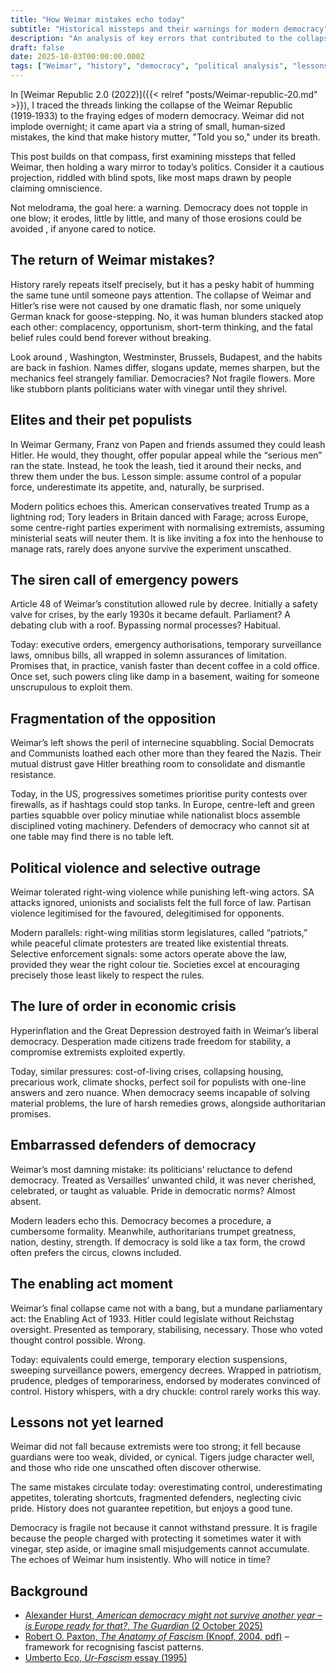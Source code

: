 ```yaml
---
title: "How Weimar mistakes echo today"
subtitle: "Historical missteps and their warnings for modern democracy"
description: "An analysis of key errors that contributed to the collapse of the Weimar Republic and the patterns that can be observed in contemporary politics. Not a prediction, but a cautionary reflection."
draft: false
date: 2025-10-03T00:00:00.000Z
tags: ["Weimar", "history", "democracy", "political analysis", "lessons"]
---
```


In [Weimar Republic 2.0 (2022)]({{< relref "posts/Weimar-republic-20.md" >}}), I traced the threads linking the collapse of the Weimar Republic (1919‑1933) to the fraying edges of modern democracy. Weimar did not implode overnight; it came apart via a string of small, human‑sized mistakes, the kind that make history mutter, "Told you so," under its breath.

This post builds on that compass, first examining missteps that felled Weimar, then holding a wary mirror to today’s politics. Consider it a cautious projection, riddled with blind spots, like most maps drawn by people claiming omniscience.

Not melodrama, the goal here: a warning. Democracy does not topple in one blow; it erodes, little by little, and many of those erosions could be avoided ,  if anyone cared to notice.

## The return of Weimar mistakes?

History rarely repeats itself precisely, but it has a pesky habit of humming the same tune until someone pays attention. The collapse of Weimar and Hitler’s rise were not caused by one dramatic flash, nor some uniquely German knack for goose-stepping. No, it was human blunders stacked atop each other: complacency, opportunism, short-term thinking, and the fatal belief rules could bend forever without breaking.

Look around ,  Washington, Westminster, Brussels, Budapest, and the habits are back in fashion. Names differ, slogans update, memes sharpen, but the mechanics feel strangely familiar. Democracies? Not fragile flowers. More like stubborn plants politicians water with vinegar until they shrivel.

## Elites and their pet populists

In Weimar Germany, Franz von Papen and friends assumed they could leash Hitler. He would, they thought, offer popular appeal while the “serious men” ran the state. Instead, he took the leash, tied it around their necks, and threw them under the bus. Lesson simple: assume control of a popular force, underestimate its appetite, and, naturally, be surprised.

Modern politics echoes this. American conservatives treated Trump as a lightning rod; Tory leaders in Britain danced with Farage; across Europe, some centre-right parties experiment with normalising extremists, assuming ministerial seats will neuter them. It is like inviting a fox into the henhouse to manage rats, rarely does anyone survive the experiment unscathed.

## The siren call of emergency powers

Article 48 of Weimar’s constitution allowed rule by decree. Initially a safety valve for crises, by the early 1930s it became default. Parliament? A debating club with a roof. Bypassing normal processes? Habitual.

Today: executive orders, emergency authorisations, temporary surveillance laws, omnibus bills, all wrapped in solemn assurances of limitation. Promises that, in practice, vanish faster than decent coffee in a cold office. Once set, such powers cling like damp in a basement, waiting for someone unscrupulous to exploit them.

## Fragmentation of the opposition

Weimar’s left shows the peril of internecine squabbling. Social Democrats and Communists loathed each other more than they feared the Nazis. Their mutual distrust gave Hitler breathing room to consolidate and dismantle resistance.

Today, in the US, progressives sometimes prioritise purity contests over firewalls, as if hashtags could stop tanks. In Europe, centre-left and green parties squabble over policy minutiae while nationalist blocs assemble disciplined voting machinery. Defenders of democracy who cannot sit at one table may find there is no table left.

## Political violence and selective outrage

Weimar tolerated right-wing violence while punishing left-wing actors. SA attacks ignored, unionists and socialists felt the full force of law. Partisan violence legitimised for the favoured, delegitimised for opponents.

Modern parallels: right-wing militias storm legislatures, called “patriots,” while peaceful climate protesters are treated like existential threats. Selective enforcement signals: some actors operate above the law, provided they wear the right colour tie. Societies excel at encouraging precisely those least likely to respect the rules.

## The lure of order in economic crisis

Hyperinflation and the Great Depression destroyed faith in Weimar’s liberal democracy. Desperation made citizens trade freedom for stability, a compromise extremists exploited expertly.

Today, similar pressures: cost-of-living crises, collapsing housing, precarious work, climate shocks, perfect soil for populists with one-line answers and zero nuance. When democracy seems incapable of solving material problems, the lure of harsh remedies grows, alongside authoritarian promises.

## Embarrassed defenders of democracy

Weimar’s most damning mistake: its politicians’ reluctance to defend democracy. Treated as Versailles’ unwanted child, it was never cherished, celebrated, or taught as valuable. Pride in democratic norms? Almost absent.

Modern leaders echo this. Democracy becomes a procedure, a cumbersome formality. Meanwhile, authoritarians trumpet greatness, nation, destiny, strength. If democracy is sold like a tax form, the crowd often prefers the circus, clowns included.

## The enabling act moment

Weimar’s final collapse came not with a bang, but a mundane parliamentary act: the Enabling Act of 1933. Hitler could legislate without Reichstag oversight. Presented as temporary, stabilising, necessary. Those who voted thought control possible. Wrong.

Today: equivalents could emerge, temporary election suspensions, sweeping surveillance powers, emergency decrees. Wrapped in patriotism, prudence, pledges of temporariness, endorsed by moderates convinced of control. History whispers, with a dry chuckle: control rarely works this way.

## Lessons not yet learned

Weimar did not fall because extremists were too strong; it fell because guardians were too weak, divided, or cynical. Tigers judge character well, and those who ride one unscathed often discover otherwise.

The same mistakes circulate today: overestimating control, underestimating appetites, tolerating shortcuts, fragmented defenders, neglecting civic pride. History does not guarantee repetition, but enjoys a good tune.

Democracy is fragile not because it cannot withstand pressure. It is fragile because the people charged with protecting it sometimes water it with vinegar, step aside, or imagine small misjudgements cannot accumulate. The echoes of Weimar hum insistently. Who will notice in time?

## Background

* [Alexander Hurst, *American democracy might not survive another year – is Europe ready for that?*, *The Guardian* (2 October 2025)](https://www.theguardian.com/commentisfree/2025/oct/02/american-democracy-trump-putin-europe-dangers)
* [Robert O. Paxton, *The Anatomy of Fascism* (Knopf, 2004, pdf)](https://files.libcom.org/files/Robert%20O.%20Paxton-The%20Anatomy%20of%20Fascism%20%20-Knopf%20(2004).pdf) – framework for recognising fascist patterns.
* [Umberto Eco, *Ur-Fascism* essay (1995)](https://www.nybooks.com/articles/1995/06/22/ur-fascism/)
